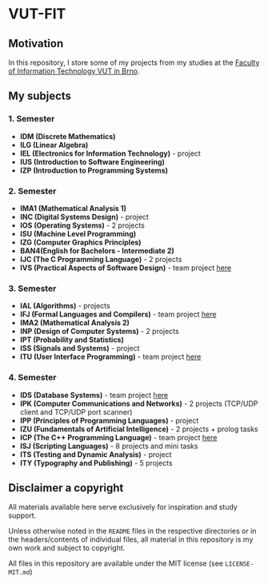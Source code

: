 # VUT-FIT

## Motivation

In this repository, I store some of my projects from my studies at the [Faculty of Information Technology VUT in Brno](https://www.fit.vut.cz/.cs).

## My subjects

### 1. Semester

* __IDM (Discrete Mathematics)__
* __ILG (Linear Algebra)__
* __IEL (Electronics for Information Technology)__ - project
* __IUS (Introduction to Software Engineering)__
* __IZP (Introduction to Programming Systems)__

### 2. Semester

* __IMA1 (Mathematical Analysis 1)__
* __INC (Digital Systems Design)__ - project
* __IOS (Operating Systems)__ - 2 projects
* __ISU (Machine Level Programming)__
* __IZG (Computer Graphics Principles)__
* __BAN4(English for Bachelors - Intermediate 2)__
* __IJC (The C Programming Language)__ - 2 projects
* __IVS (Practical Aspects of Software Design)__ - team project [here](https://github.com/SamuelSlavik/ivs_project_2)

### 3. Semester

* __IAL (Algorithms)__ - projects
* __IFJ (Formal Languages and Compilers)__ - team project [here](https://github.com/SamuelSlavik/ifj)
* __IMA2 (Mathematical Analysis 2)__
* __INP (Design of Computer Systems)__ - 2 projects
* __IPT (Probability and Statistics)__
* __ISS (Signals and Systems)__ - project
* __ITU (User Interface Programming)__ - team project [here](https://github.com/ondrejjanecka/yummyCook)

### 4. Semester

* __IDS (Database Systems)__ - team project [here](https://github.com/adamlazik1/ids)
* __IPK (Computer Communications and Networks)__ - 2 projects (TCP/UDP client and TCP/UDP port scanner)
* __IPP (Principles of Programming Languages)__ - project
* __IZU (Fundamentals of Artificial Intelligence)__ - 2 projects + prolog tasks
* __ICP (The C++ Programming Language)__ - team project [here](https://github.com/imiskii/VUT-FIT-ICP-Pacman)
* __ISJ (Scripting Languages)__ - 8 projects and mini tasks
* __ITS (Testing and Dynamic Analysis)__ - project
* __ITY (Typography and Publishing)__ - 5 projects

## Disclaimer a copyright

All materials available here serve exclusively for inspiration and study support.

Unless otherwise noted in the ```README``` files in the respective directories or in the headers/contents of individual files, all material in this repository is my own work and subject to copyright.

All files in this repository are available under the MIT license (see ```LICENSE-MIT.md```)
